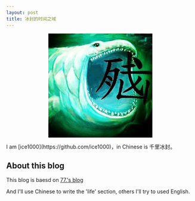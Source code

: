 ```yaml
---
layout: post
title: 冰封的时间之域
---
```


<center>
    <p><img src="/assets/images/ice.jpg" align="center"></p>
</center>
I am [ice1000](https://github.com/ice1000)，in Chinese is 千里冰封。

## About this blog
This blog is baesd on [77.'s blog](https://github.com/18312847646/18312847646.github.io)

And I'll use Chinese to write the 'life' section, others I'll try to used English.

